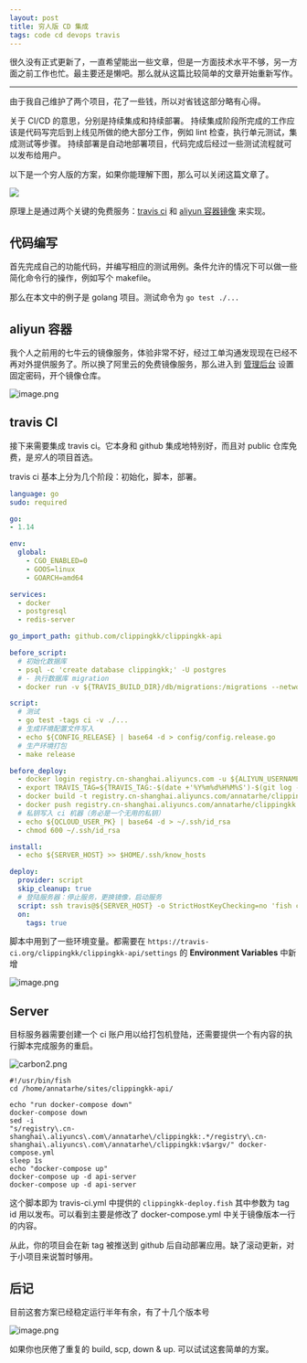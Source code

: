 ```yaml
---
layout: post
title: 穷人版 CD 集成
tags: code cd devops travis
---
```


很久没有正式更新了，一直希望能出一些文章，但是一方面技术水平不够，另一方面之前工作也忙。最主要还是懒吧。那么就从这篇比较简单的文章开始重新写作。

------------------------

由于我自己维护了两个项目，花了一些钱，所以对省钱这部分略有心得。

关于 CI/CD 的意思，分别是持续集成和持续部署。
持续集成阶段所完成的工作应该是代码写完后到上线见所做的绝大部分工作，例如 lint 检查，执行单元测试，集成测试等步骤。
持续部署是自动地部署项目，代码完成后经过一些测试流程就可以发布给用户。

以下是一个穷人版的方案，如果你能理解下图，那么可以关闭这篇文章了。

[![](https://mermaid.ink/img/eyJjb2RlIjoic2VxdWVuY2VEaWFncmFtXG4gIGdpdGh1YiAtPj4gdHJhdmlzOiBwdXNoIGV2ZW50XG4gIHRyYXZpcyAtPj4gc2VydmVyOiBjYWxsIGRlcGxveVxuICBub3RlIG92ZXIgdHJhdmlzOiB0ZXN0LCBidWlsZCwgcHVzaFxuICBzZXJ2ZXIgLT4-IHNlcnZlcjogcmVzdGFydCIsIm1lcm1haWQiOnsidGhlbWUiOiJkZWZhdWx0In0sInVwZGF0ZUVkaXRvciI6ZmFsc2V9)](https://mermaid-js.github.io/mermaid-live-editor/#/edit/eyJjb2RlIjoic2VxdWVuY2VEaWFncmFtXG4gIGdpdGh1YiAtPj4gdHJhdmlzOiBwdXNoIGV2ZW50XG4gIHRyYXZpcyAtPj4gc2VydmVyOiBjYWxsIGRlcGxveVxuICBub3RlIG92ZXIgdHJhdmlzOiB0ZXN0LCBidWlsZCwgcHVzaFxuICBzZXJ2ZXIgLT4-IHNlcnZlcjogcmVzdGFydCIsIm1lcm1haWQiOnsidGhlbWUiOiJkZWZhdWx0In0sInVwZGF0ZUVkaXRvciI6ZmFsc2V9)

原理上是通过两个关键的免费服务：[travis ci](http://travis-ci.org) 和 [aliyun 容器镜像](https://www.aliyun.com/product/acr) 来实现。

## 代码编写

首先完成自己的功能代码，并编写相应的测试用例。条件允许的情况下可以做一些简化命令行的操作，例如写个 makefile。

那么在本文中的例子是 golang 项目。测试命令为 `go test ./...`

## aliyun 容器

我个人之前用的七牛云的镜像服务，体验非常不好，经过工单沟通发现现在已经不再对外提供服务了。所以换了阿里云的免费镜像服务，那么进入到 [管理后台](https://cr.console.aliyun.com/cn-hangzhou/instances/credentials) 设置固定密码，开个镜像仓库。

![image.png](https://i.loli.net/2020/03/10/4Hd5tGoKhNWblaF.png)

## travis CI

接下来需要集成 travis ci。它本身和 github 集成地特别好，而且对 public 仓库免费，是*穷人*的项目首选。

travis ci 基本上分为几个阶段：初始化，脚本，部署。

```yml
language: go
sudo: required

go:
- 1.14

env:
  global:
    - CGO_ENABLED=0
    - GOOS=linux
    - GOARCH=amd64

services:
  - docker
  - postgresql
  - redis-server

go_import_path: github.com/clippingkk/clippingkk-api

before_script:
  # 初始化数据库
  - psql -c 'create database clippingkk;' -U postgres
  # - 执行数据库 migration
  - docker run -v ${TRAVIS_BUILD_DIR}/db/migrations:/migrations --network host migrate/migrate -path=/migrations/ -database postgres://postgres:@localhost:5432/clippingkk up

script:
  # 测试
  - go test -tags ci -v ./...
  # 生成环境配置文件写入
  - echo ${CONFIG_RELEASE} | base64 -d > config/config.release.go
  # 生产环境打包
  - make release

before_deploy:
  - docker login registry.cn-shanghai.aliyuncs.com -u ${ALIYUN_USERNAME} -p ${ALIYUN_PWD}
  - export TRAVIS_TAG=${TRAVIS_TAG:-$(date +'%Y%m%d%H%M%S')-$(git log --format=%h -1)}
  - docker build -t registry.cn-shanghai.aliyuncs.com/annatarhe/clippingkk:v${TRAVIS_TAG} .
  - docker push registry.cn-shanghai.aliyuncs.com/annatarhe/clippingkk:v${TRAVIS_TAG}
  # 私钥写入 ci 机器（务必是一个无用的私钥）
  - echo ${QCLOUD_USER_PK} | base64 -d > ~/.ssh/id_rsa
  - chmod 600 ~/.ssh/id_rsa

install:
  - echo ${SERVER_HOST} >> $HOME/.ssh/know_hosts

deploy:
  provider: script
  skip_cleanup: true
  # 登陆服务器：停止服务，更换镜像，启动服务
  script: ssh travis@${SERVER_HOST} -o StrictHostKeyChecking=no 'fish clippingkk-deploy.fish ${TRAVIS_TAG}'
  on:
    tags: true
```

脚本中用到了一些环境变量。都需要在 `https://travis-ci.org/clippingkk/clippingkk-api/settings` 的 **Environment Variables** 中新增

![image.png](https://i.loli.net/2020/03/10/tGc5eoIElX6Pbs9.png)

## Server

目标服务器需要创建一个 ci 账户用以给打包机登陆，还需要提供一个有内容的执行脚本完成服务的重启。

![carbon2.png](https://i.loli.net/2020/03/10/8BjZt6lTL1UaeyX.png)

```fish
#!/usr/bin/fish
cd /home/annatarhe/sites/clippingkk-api/

echo "run docker-compose down"
docker-compose down
sed -i 
"s/registry\.cn-shanghai\.aliyuncs\.com\/annatarhe\/clippingkk:.*/registry\.cn-shanghai\.aliyuncs\.com\/annatarhe\/clippingkk:v$argv/" docker-compose.yml
sleep 1s
echo "docker-compose up"
docker-compose up -d api-server
docker-compose up -d api-server
```

这个脚本即为 travis-ci.yml 中提供的 `clippingkk-deploy.fish` 其中参数为 tag id 用以发布。可以看到主要是修改了 docker-compose.yml 中关于镜像版本一行的内容。

从此，你的项目会在新 tag 被推送到 github 后自动部署应用。缺了滚动更新，对于小项目来说暂时够用。

## 后记

目前这套方案已经稳定运行半年有余，有了十几个版本号

![image.png](https://i.loli.net/2020/03/10/tHGVTMKv5wPLiId.png)

如果你也厌倦了重复的 build, scp, down & up. 可以试试这套简单的方案。
